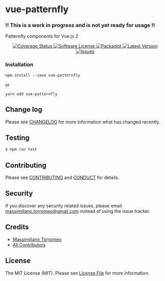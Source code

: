 # vue-patternfly

### !! This is a work in progress and is not yet ready for usage !!

Patternfly components for Vue.js 2

<p align="center">
  <!-- <a href="https://circleci.com/gh/mtorromeo/vue-patternfly">
    <img src="https://circleci.com/gh/mtorromeo/vue-patternfly.svg?style=svg" alt="Build Status" />
  </a> -->
  <a href="https://coveralls.io/github/mtorromeo/vue-patternfly?branch=master">
    <img src="https://coveralls.io/repos/github/mtorromeo/vue-patternfly/badge.svg?branch=master&style=flat-square" alt="Coverage Status" />
  </a>
  <a href="LICENSE">
    <img src="https://img.shields.io/badge/license-MIT-brightgreen.svg?style=flat-square" alt="Software License" />
  </a>
  <a href="https://npmjs.org/package/vue-patternfly">
    <img src="https://img.shields.io/npm/v/vue-patternfly.svg?style=flat-square" alt="Packagist" />
  </a>
  <a href="https://github.com/mtorromeo/vue-patternfly/releases">
    <img src="https://img.shields.io/github/release/mtorromeo/vue-patternfly.svg?style=flat-square" alt="Latest Version" />
  </a>

  <a href="https://github.com/mtorromeo/vue-patternfly/issues">
    <img src="https://img.shields.io/github/issues/mtorromeo/vue-patternfly.svg?style=flat-square" alt="Issues" />
  </a>
</p>

### Installation
```
npm install --save vue-patternfly
```

or

```
yarn add vue-patternfly
```

## Change log

Please see [CHANGELOG](CHANGELOG.md) for more information what has changed recently.

## Testing

``` bash
$ npm run test
```

## Contributing

Please see [CONTRIBUTING](CONTRIBUTING.md) and [CONDUCT](CONDUCT.md) for details.

## Security

If you discover any security related issues, please email massimiliano.torromeo@gmail.com instead of using the issue tracker.

## Credits

- [Massimiliano Torromeo][link-author]
- [All Contributors][link-contributors]

## License

The MIT License (MIT). Please see [License File](LICENSE.md) for more information.

[link-author]: https://github.com/mtorromeo
[link-contributors]: ../../contributors
